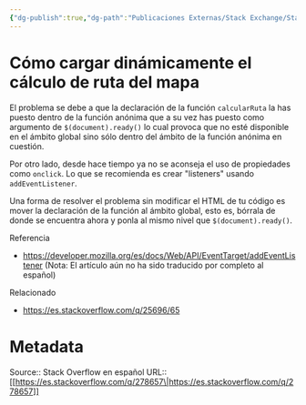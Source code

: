 ```yaml
---
{"dg-publish":true,"dg-path":"Publicaciones Externas/Stack Exchange/Stack Overflow en español/es.stackoverflow.com-278657.md","permalink":"/publicaciones-externas/stack-exchange/stack-overflow-en-espanol/es-stackoverflow-com-278657/","title":"Cómo cargar dinámicamente el cálculo de ruta del mapa","hide":true,"noteIcon":"default","created":"2024-04-03T12:49:10.506-06:00","updated":"2024-04-05T16:43:55.572-06:00"}
---
```


# Cómo cargar dinámicamente el cálculo de ruta del mapa

El problema se debe a que la declaración de la función `calcularRuta` la has puesto dentro de la función anónima  que a su vez has puesto como argumento de `$(document).ready()` lo cual provoca que no esté disponible en el ámbito global sino sólo dentro del ámbito de la función anónima en cuestión.

Por otro lado, desde hace tiempo ya no se aconseja el uso de propiedades como `onclick`. Lo que se recomienda es crear "listeners" usando `addEventListener`.

Una forma de resolver el problema sin modificar el HTML de tu código es mover la declaración de la función al ámbito global, esto es, bórrala de donde se encuentra ahora y ponla al mismo nivel que `$(document).ready()`.

Referencia

- https://developer.mozilla.org/es/docs/Web/API/EventTarget/addEventListener (Nota: El artículo aún no ha sido traducido por completo al español)

Relacionado

- https://es.stackoverflow.com/q/25696/65

# Metadata
Source:: Stack Overflow en español
URL:: [[https://es.stackoverflow.com/q/278657\|https://es.stackoverflow.com/q/278657]]

